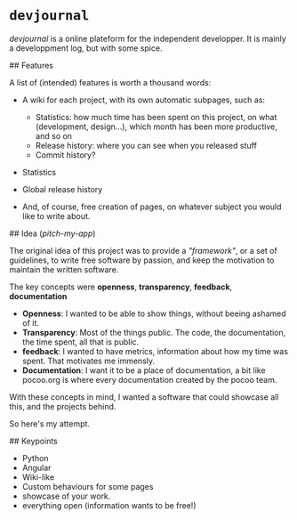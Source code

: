 # `devjournal`

*devjournal* is a online plateform for the independent developper. It is mainly
a developpment log, but with some spice.

## Features

A list of (intended) features is worth a thousand words:

* A wiki for each project, with its own automatic subpages, such as:

    * Statistics: how much time has been spent on this project, on what
      (development, design...), which month has been more productive, and so on
    * Release history: where you can see when you released stuff
    * Commit history?
* Statistics
* Global release history
* And, of course, free creation of pages, on whatever subject you would like to
  write about.

## Idea (*pitch-my-app*)

The original idea of this project was to provide a *"framework"*, or a set of
guidelines, to write free software by passion, and keep the motivation to
maintain the written software.

The key concepts were **openness**, **transparency**, **feedback**, **documentation**

* **Openness**: I wanted to be able to show things, without beeing ashamed of
  it.
* **Transparency**: Most of the things public. The code, the documentation, the
  time spent, all that is public.
* **feedback**: I wanted to have metrics,  information about how my time was
  spent. That motivates me immensly.
* **Documentation**: I want it to be a place of documentation, a bit like
  pocoo.org is where every documentation created by the pocoo team.

With these concepts in mind, I wanted a software that could showcase all this,
and the projects behind.

So here's my attempt.

## Keypoints

* Python
* Angular
* Wiki-like
* Custom behaviours for some pages
* showcase of your work.
* everything open (information wants to be free!)
